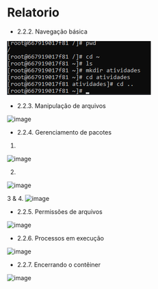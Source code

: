 # Relatorio

- 2.2.2. Navegação básica

![alt text](image.png)

- 2.2.3. Manipulação de arquivos

<img width="764" height="420" alt="image" src="https://github.com/user-attachments/assets/55ea3777-fff9-410c-ac1c-0ee30d9cabca" />

- 2.2.4. Gerenciamento de pacotes

1.
<img width="1557" height="757" alt="image" src="https://github.com/user-attachments/assets/aad21431-b022-413b-bec9-b3f3917dc699" />

2.
<img width="1894" height="464" alt="image" src="https://github.com/user-attachments/assets/22b6de65-dc44-455d-906c-9668452caf0f" />

3 & 4.
<img width="1881" height="396" alt="image" src="https://github.com/user-attachments/assets/93d32228-42aa-4a1b-9d7a-eb53a01a9773" />
 
- 2.2.5. Permissões de arquivos

<img width="654" height="94" alt="image" src="https://github.com/user-attachments/assets/8119ad10-832a-4fe3-9105-63d84f7a8a0e" />

- 2.2.6. Processos em execução

<img width="478" height="70" alt="image" src="https://github.com/user-attachments/assets/f98104c4-7827-44cb-bfb6-4ac0d2e1dba6" />

- 2.2.7. Encerrando o contêiner

<img width="588" height="93" alt="image" src="https://github.com/user-attachments/assets/18e6ac67-4b71-4657-9c70-1386e8dff44d" />

